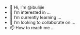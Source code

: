 - 👋 Hi, I’m @ibulijie
- 👀 I’m interested in ...
- 🌱 I’m currently learning ...
- 💞️ I’m looking to collaborate on ...
- 📫 How to reach me ...

<!---
ibulijie/ibulijie is a ✨ special ✨ repository because its `README.md` (this file) appears on your GitHub profile.
You can click the Preview link to take a look at your changes.
--->
